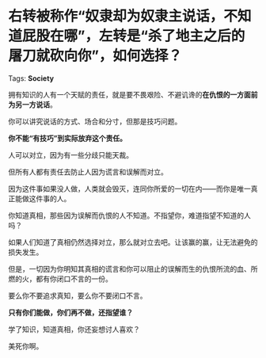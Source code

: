 # 右转被称作“奴隶却为奴隶主说话，不知道屁股在哪”，左转是“杀了地主之后的屠刀就砍向你”，如何选择？

Tags: **Society**

拥有知识的人有一个天赋的责任，就是要不畏艰险、不避讥谗的**在仇恨的一方面前为另一方说话**。

你可以讲究说话的方式、场合和分寸，但那是技巧问题。

**你不能“有技巧”到实际放弃这个责任。**

人可以对立，因为有一些分歧只能天裁。

但所有人都有责任去防止人因为谎言和误解而对立。

因为这件事如果没人做，人类就会毁灭，连同你所爱的一切在内——而你是唯一真正能做这件事的人。

你知道真相，那些因为误解而仇恨的人不知道。不指望你，难道指望不知道的人吗？

如果人们知道了真相仍然选择对立，那么就对立去吧。让该赢的赢，让无法避免的损失发生。

但是，一切因为你明知其真相的谎言和你可以阻止的误解而生的仇恨所流的血、所燃的火，都有你闭口不言的一份。

要么你不要追求真知，要么你不要闭口不言。

**只有你们能做，你们再不做，还指望谁？**

学了知识，知道真相，你还妄想讨人喜欢？

美死你啊。




